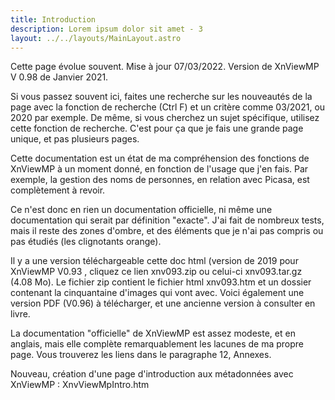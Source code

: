 ```yaml
---
title: Introduction
description: Lorem ipsum dolor sit amet - 3
layout: ../../layouts/MainLayout.astro
---
```


Cette page évolue souvent. Mise à jour 07/03/2022. Version de XnViewMP V 0.98 de Janvier 2021.

Si vous passez souvent ici, faites une recherche sur les nouveautés de la page avec la fonction de recherche (Ctrl F) et un critère comme 03/2021, ou 2020 par exemple. De même, si vous cherchez un sujet spécifique, utilisez cette fonction de recherche. C'est pour ça que je fais une grande page unique, et pas plusieurs pages.

Cette documentation est un état de ma compréhension des fonctions de XnViewMP à un moment donné, en fonction de l'usage que j'en fais. Par exemple, la gestion des noms de personnes, en relation avec Picasa, est complètement à revoir.

Ce n'est donc en rien un documentation officielle, ni même une documentation qui serait par définition "exacte". J'ai fait de nombreux tests, mais il reste des zones d'ombre, et des éléments que je n'ai pas compris ou pas étudiés (les clignotants orange).

Il y a une version téléchargeable cette doc html (version de 2019 pour XnViewMP V0.93 , cliquez ce lien xnv093.zip ou celui-ci xnv093.tar.gz (4.08 Mo). Le fichier zip contient le fichier html xnv093.htm et un dossier contenant la cinquantaine d'images qui vont avec. Voici également une version PDF (V0.96) à télécharger, et une ancienne version à consulter en livre.

La documentation "officielle" de XnViewMP est assez modeste, et en anglais, mais elle complète remarquablement les lacunes de ma propre page. Vous trouverez les liens dans le paragraphe 12, Annexes.

Nouveau, création d'une page d'introduction aux métadonnées avec XnViewMP : XnvViewMpIntro.htm